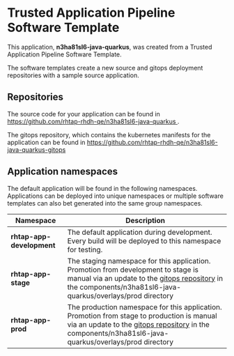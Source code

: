 # Trusted Application Pipeline Software Template

This application, **n3ha81sl6-java-quarkus**, was created from a Trusted Application Pipeline Software Template.

The software templates create a new source and gitops deployment repositories with a sample source application. 

## Repositories

The source code for your application can be found in [https://github.com/rhtap-rhdh-qe/n3ha81sl6-java-quarkus ](https://github.com/rhtap-rhdh-qe/n3ha81sl6-java-quarkus ).
 
The gitops repository, which contains the kubernetes manifests for the application can be found in 
[https://github.com/rhtap-rhdh-qe/n3ha81sl6-java-quarkus-gitops ](https://github.com/rhtap-rhdh-qe/n3ha81sl6-java-quarkus-gitops ) 

## Application namespaces 

The default application will be found in the following namespaces. Applications can be deployed into unique namespaces or multiple software templates can also bet generated into the same group namespaces.  

|  Namespace   |  Description   |  
| -------- | -------- |   
| **rhtap-app-development** | The default application during development. Every build will be deployed to this namespace for testing. | 
| **rhtap-app-stage** | The staging namespace for this application. Promotion from development to stage is manual via an update to the [gitops repository](https://github.com/rhtap-rhdh-qe/n3ha81sl6-java-quarkus-gitops ) in the components/n3ha81sl6-java-quarkus/overlays/prod directory |  
| **rhtap-app-prod** | The production namespace for this application. Promotion from stage to production is manual via an update to the [gitops repository](https://github.com/rhtap-rhdh-qe/n3ha81sl6-java-quarkus-gitops ) in the components/n3ha81sl6-java-quarkus/overlays/prod directory | 